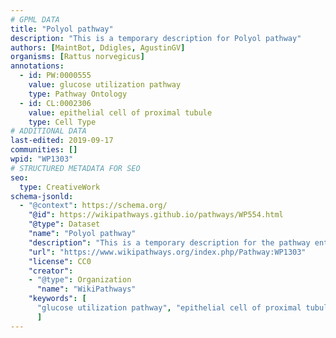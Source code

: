 ```yaml
---
# GPML DATA
title: "Polyol pathway"
description: "This is a temporary description for Polyol pathway"
authors: [MaintBot, Ddigles, AgustinGV]
organisms: [Rattus norvegicus]
annotations:
  - id: PW:0000555
    value: glucose utilization pathway
    type: Pathway Ontology
  - id: CL:0002306
    value: epithelial cell of proximal tubule
    type: Cell Type
# ADDITIONAL DATA
last-edited: 2019-09-17
communities: []
wpid: "WP1303"
# STRUCTURED METADATA FOR SEO
seo:
  type: CreativeWork
schema-jsonld:
  - "@context": https://schema.org/
    "@id": https://wikipathways.github.io/pathways/WP554.html
    "@type": Dataset
    "name": "Polyol pathway"
    "description": "This is a temporary description for the pathway entitled: Polyol pathway"
    "url": "https://www.wikipathways.org/index.php/Pathway:WP1303"
    "license": CC0
    "creator":
    - "@type": Organization
      "name": "WikiPathways"
    "keywords": [
      "glucose utilization pathway", "epithelial cell of proximal tubule",
      ]
---
```

